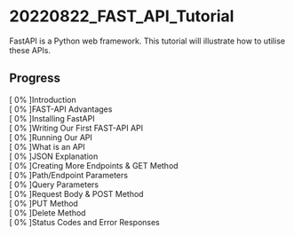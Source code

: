 # 20220822_FAST_API_Tutorial
FastAPI is a Python web framework. This tutorial will illustrate how to utilise these APIs.

## Progress
[ 0% ]Introduction  
[ 0% ]FAST-API Advantages  
[ 0% ]Installing FastAPI  
[ 0% ]Writing Our First FAST-API API  
[ 0% ]Running Our API  
[ 0% ]What is an API  
[ 0% ]JSON Explanation  
[ 0% ]Creating More Endpoints & GET Method  
[ 0% ]Path/Endpoint Parameters  
[ 0% ]Query Parameters  
[ 0% ]Request Body & POST Method  
[ 0% ]PUT Method  
[ 0% ]Delete Method  
[ 0% ]Status Codes and Error Responses  